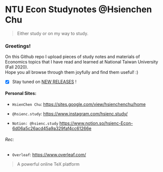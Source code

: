 # NTU Econ Studynotes @Hsienchen Chu
> Either study or on my way to study. 
### Greetings!

On this Github repo I upload pieces of study notes and materials of Economics topics that I have read and learned at National Taiwan University (Fall 2020).  \
Hope you all browse through them joyfully and find them useful! :)

- [x] Stay tuned on [NEW RELEASES](https://github.com/hsienc/Econ/releases) ! 



#### Personal Sites:
- `HsienChen Chu`:
  https://sites.google.com/view/hsienchenchu/home

- `@hsienc.study`:
  https://www.instagram.com/hsienc.study/

- `Notion: @hsienc.study`
  https://www.notion.so/hsienc-Econ-6d06a5c26acd45a9a329faf4cc61266e

###### Rec:
- `Overleaf`:  https://www.overleaf.com/
> A powerful online TeX platform

  
